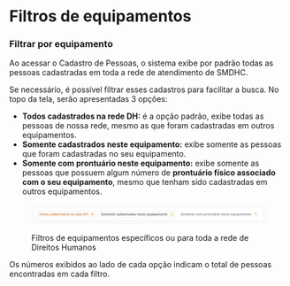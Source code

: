 # Filtros de equipamentos

### Filtrar por equipamento

Ao acessar o Cadastro de Pessoas, o sistema exibe por padrão todas as pessoas cadastradas em toda a rede de atendimento de SMDHC.

Se necessário, é possível filtrar esses cadastros para facilitar a busca. No topo da tela, serão apresentadas 3 opções:

* **Todos cadastrados na rede DH:** é a opção padrão, exibe todas as pessoas de nossa rede, mesmo as que foram cadastradas em outros equipamentos.
* **Somente cadastrados neste equipamento:** exibe somente as pessoas que foram cadastradas no seu equipamento.
* **Somente com prontuário neste equipamento:** exibe somente as pessoas que possuem algum número de **prontuário físico associado com o seu equipamento**, mesmo que tenham sido cadastradas em outros equipamentos.

<figure><img src="../../.gitbook/assets/image (21).png" alt=""><figcaption><p>Filtros de equipamentos específicos ou para toda a rede de Direitos Humanos</p></figcaption></figure>

Os números exibidos ao lado de cada opção indicam o total de pessoas encontradas em cada filtro.
